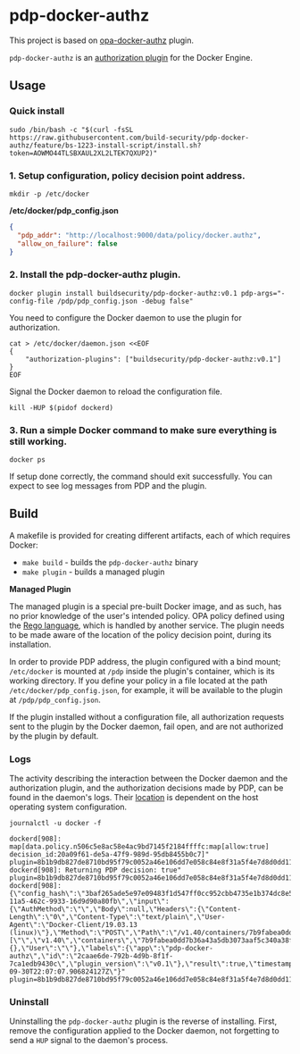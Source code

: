 # pdp-docker-authz

This project is based on [opa-docker-authz](https://github.com/open-policy-agent/opa-docker-authz) plugin.

`pdp-docker-authz` is an [authorization plugin](https://docs.docker.com/engine/extend/plugins_authorization/) for the Docker Engine.

## Usage

### Quick install

```shell script
sudo /bin/bash -c "$(curl -fsSL https://raw.githubusercontent.com/build-security/pdp-docker-authz/feature/bs-1223-install-script/install.sh?token=AOWMO44TLSBXAUL2XL2LTEK7QXUP2)"
```

### 1. Setup configuration, policy decision point address. 

`mkdir -p /etc/docker`

**/etc/docker/pdp_config.json**

```json
{
  "pdp_addr": "http://localhost:9000/data/policy/docker.authz",
  "allow_on_failure": false
}
```
### 2. Install the pdp-docker-authz plugin.

`docker plugin install buildsecurity/pdp-docker-authz:v0.1 pdp-args="-config-file /pdp/pdp_config.json -debug false"`

You need to configure the Docker daemon to use the plugin for authorization.

```shell script
cat > /etc/docker/daemon.json <<EOF
{
    "authorization-plugins": ["buildsecurity/pdp-docker-authz:v0.1"]
}
EOF
```

Signal the Docker daemon to reload the configuration file.

`kill -HUP $(pidof dockerd)`

### 3. Run a simple Docker command to make sure everything is still working.
`docker ps`

If setup done correctly, the command should exit successfully. You can expect to see log messages from PDP and the plugin.

## Build

A makefile is provided for creating different artifacts, each of which requires Docker:

- `make build` - builds the `pdp-docker-authz` binary
- `make plugin` - builds a managed plugin

**Managed Plugin**

The managed plugin is a special pre-built Docker image, and as such, has no prior knowledge of the user's intended policy. OPA policy defined using the [Rego language](https://www.openpolicyagent.org/docs/language-reference.html), which is handled by another service. The plugin needs to be made aware of the location of the policy decision point, during its installation.

In order to provide PDP address, the plugin configured with a bind mount; `/etc/docker` is mounted at `/pdp` inside the plugin's container, which is its working directory. If you define your policy in a file located at the path `/etc/docker/pdp_config.json`, for example, it will be available to the plugin at `/pdp/pdp_config.json`.

If the plugin installed without a configuration file, all authorization requests sent to the plugin by the Docker daemon, fail open, and are not authorized by the plugin by default.

### Logs

The activity describing the interaction between the Docker daemon and the authorization plugin, and the authorization decisions made by PDP, can be found in the daemon's logs. Their [location](https://docs.docker.com/config/daemon/#read-the-logs) is dependent on the host operating system configuration.

`journalctl -u docker -f`

```
dockerd[908]: map[data.policy.n506c5e8ac58e4ac9bd7145f2184ffffc:map[allow:true] decision_id:20a09f61-de5a-47f9-989d-95db8455b0c7]" plugin=8b1b9db827de8710bd95f79c0052a46e106dd7e058c84e8f31a5f4e7d8d0dd11
dockerd[908]: Returning PDP decision: true" plugin=8b1b9db827de8710bd95f79c0052a46e106dd7e058c84e8f31a5f4e7d8d0dd11
dockerd[908]: {\"config_hash\":\"3baf265ade5e97e09483f1d547ff0cc952cbb4735e1b374dc8e588b547587587\",\"decision_id\":\"a14f6f7b-11a5-462c-9933-16d9d90a80fb\",\"input\":{\"AuthMethod\":\"\",\"Body\":null,\"Headers\":{\"Content-Length\":\"0\",\"Content-Type\":\"text/plain\",\"User-Agent\":\"Docker-Client/19.03.13 (linux)\"},\"Method\":\"POST\",\"Path\":\"/v1.40/containers/7b9fabea0dd7b36a43a5db3073aaf5c340a38fb905e54de4bb072886498c7c5f/start\",\"PathArr\":[\"\",\"v1.40\",\"containers\",\"7b9fabea0dd7b36a43a5db3073aaf5c340a38fb905e54de4bb072886498c7c5f\",\"start\"],\"PathPlain\":\"/v1.40/containers/7b9fabea0dd7b36a43a5db3073aaf5c340a38fb905e54de4bb072886498c7c5f/start\",\"Query\":{},\"User\":\"\"},\"labels\":{\"app\":\"pdp-docker-authz\",\"id\":\"2caae6de-792b-4d9b-8f1f-7ca1edb9430c\",\"plugin_version\":\"v0.1\"},\"result\":true,\"timestamp\":\"2020-09-30T22:07:07.906824127Z\"}" plugin=8b1b9db827de8710bd95f79c0052a46e106dd7e058c84e8f31a5f4e7d8d0dd11
```

### Uninstall

Uninstalling the `pdp-docker-authz` plugin is the reverse of installing. First, remove the configuration applied to the Docker daemon, not forgetting to send a `HUP` signal to the daemon's process.
